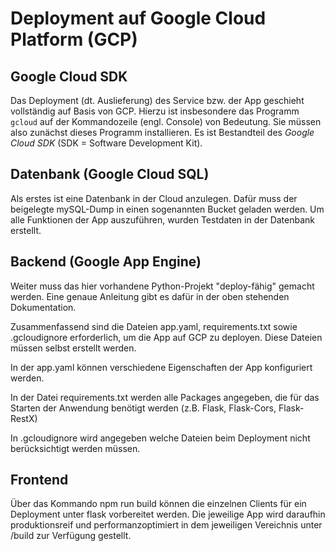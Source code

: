 # Deployment auf Google Cloud Platform (GCP)


## Google Cloud SDK
Das Deployment (dt. Auslieferung) des Service bzw. der App geschieht vollständig auf Basis von GCP.
Hierzu ist insbesondere das Programm ```gcloud``` auf der Kommandozeile (engl. Console) von Bedeutung.
Sie müssen also zunächst dieses Programm installieren. Es ist Bestandteil des *Google Cloud SDK*
(SDK = Software Development Kit).

## Datenbank (Google Cloud SQL)
Als erstes ist eine Datenbank in der Cloud anzulegen. Dafür muss der beigelegte mySQL-Dump in einen sogenannten Bucket geladen werden. Um alle Funktionen der App auszuführen, wurden Testdaten in der Datenbank erstellt.

## Backend (Google App Engine)
Weiter muss das hier vorhandene Python-Projekt "deploy-fähig" gemacht werden. Eine genaue Anleitung gibt es dafür in der oben stehenden Dokumentation.

Zusammenfassend sind die Dateien app.yaml, requirements.txt sowie .gcloudignore erforderlich, um die App auf GCP zu deployen. Diese Dateien müssen selbst erstellt werden.

In der app.yaml können verschiedene Eigenschaften der App konfiguriert werden.

In der Datei requirements.txt werden alle Packages angegeben, die für das Starten der Anwendung benötigt werden (z.B. Flask, Flask-Cors, Flask-RestX)

In .gcloudignore wird angegeben welche Dateien beim Deployment nicht berücksichtigt werden müssen.

## Frontend
Über das Kommando npm run build können die einzelnen Clients für ein Deployment unter flask vorbereitet werden. Die jeweilige App wird daraufhin produktionsreif und performanzoptimiert in dem jeweiligen Vereichnis unter /build zur Verfügung gestellt.
